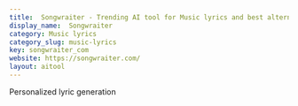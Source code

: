 ```yaml
---
title:  Songwraiter - Trending AI tool for Music lyrics and best alternatives
display_name:  Songwraiter
category: Music lyrics
category_slug: music-lyrics
key: songwraiter_com
website: https://songwraiter.com/
layout: aitool
---
```


Personalized lyric generation
